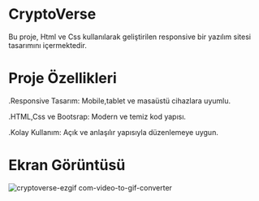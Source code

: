 # CryptoVerse

Bu proje, Html ve Css kullanılarak geliştirilen responsive bir yazılım sitesi tasarımını içermektedir.

# Proje Özellikleri

.Responsive Tasarım: Mobile,tablet ve masaüstü cihazlara uyumlu.

.HTML,Css ve Bootsrap: Modern ve temiz kod yapısı. 

.Kolay Kullanım: Açık ve anlaşılır yapısıyla düzenlemeye uygun.

# Ekran Görüntüsü
![cryptoverse-ezgif com-video-to-gif-converter](https://github.com/user-attachments/assets/d3c56b91-8461-4957-9ce4-cfab8b579242)


